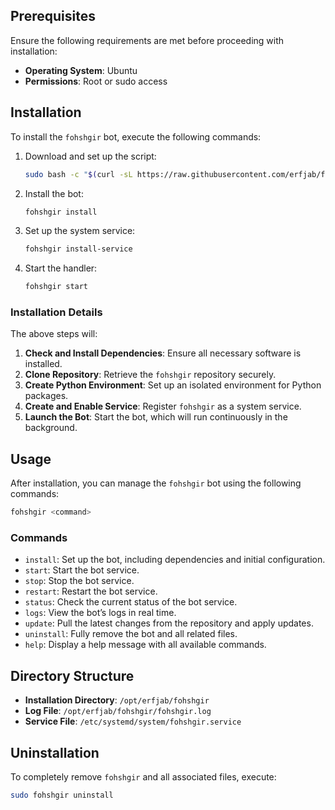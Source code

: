 ## Prerequisites

Ensure the following requirements are met before proceeding with installation:
- **Operating System**: Ubuntu
- **Permissions**: Root or sudo access

## Installation

To install the `fohshgir` bot, execute the following commands:

1. Download and set up the script:
   ```bash
   sudo bash -c "$(curl -sL https://raw.githubusercontent.com/erfjab/fohshgir/master/install.sh)" @ install-script
   ```

2. Install the bot:
   ```bash
   fohshgir install
   ```

3. Set up the system service:
   ```bash
   fohshgir install-service
   ```

4. Start the handler:
   ```bash
   fohshgir start
   ```

### Installation Details

The above steps will:
1. **Check and Install Dependencies**: Ensure all necessary software is installed.
2. **Clone Repository**: Retrieve the `fohshgir` repository securely.
3. **Create Python Environment**: Set up an isolated environment for Python packages.
4. **Create and Enable Service**: Register `fohshgir` as a system service.
5. **Launch the Bot**: Start the bot, which will run continuously in the background.


## Usage

After installation, you can manage the `fohshgir` bot using the following commands:

```bash
fohshgir <command>
```

### Commands

- `install`: Set up the bot, including dependencies and initial configuration.
- `start`: Start the bot service.
- `stop`: Stop the bot service.
- `restart`: Restart the bot service.
- `status`: Check the current status of the bot service.
- `logs`: View the bot’s logs in real time.
- `update`: Pull the latest changes from the repository and apply updates.
- `uninstall`: Fully remove the bot and all related files.
- `help`: Display a help message with all available commands.

## Directory Structure

- **Installation Directory**: `/opt/erfjab/fohshgir`
- **Log File**: `/opt/erfjab/fohshgir/fohshgir.log`
- **Service File**: `/etc/systemd/system/fohshgir.service`

## Uninstallation

To completely remove `fohshgir` and all associated files, execute:

```bash
sudo fohshgir uninstall
```
